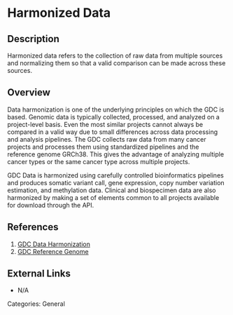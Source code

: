 # Harmonized Data #
## Description ##

Harmonized data refers to the collection of raw data from multiple sources and normalizing them so that a valid comparison can be made across these sources.

## Overview ##

Data harmonization is one of the underlying principles on which the GDC is based. Genomic data is typically collected, processed, and analyzed on a project-level basis. Even the most similar projects cannot always be compared in a valid way due to small differences across data processing and analysis pipelines. The GDC collects raw data from many cancer projects and processes them using standardized pipelines and the reference genome GRCh38. This gives the advantage of analyzing multiple cancer types or the same cancer type across multiple projects.

GDC Data is harmonized using carefully controlled bioinformatics pipelines and produces somatic variant call, gene expression, copy number variation estimation, and methylation data. Clinical and biospecimen data are also harmonized by making a set of elements common to all projects available for download through the API.

## References ##
1. [GDC Data Harmonization](https://gdc.cancer.gov/about-data/gdc-data-harmonization)
2. [GDC Reference Genome](https://gdc.cancer.gov/about-data/data-harmonization-and-generation/gdc-reference-files)

## External Links ##
* N/A

Categories: General

